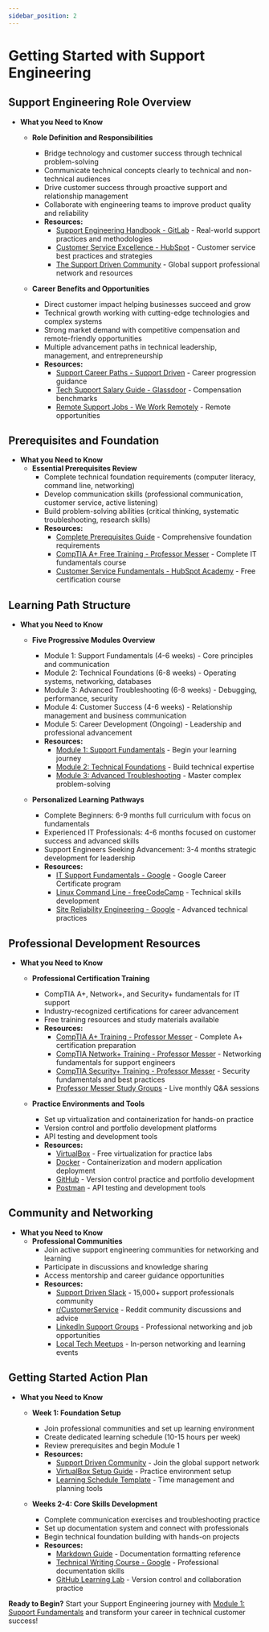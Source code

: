 ```yaml
---
sidebar_position: 2
---
```


# Getting Started with Support Engineering

## Support Engineering Role Overview
- **What you Need to Know**
  - **Role Definition and Responsibilities**
    - Bridge technology and customer success through technical problem-solving
    - Communicate technical concepts clearly to technical and non-technical audiences
    - Drive customer success through proactive support and relationship management
    - Collaborate with engineering teams to improve product quality and reliability
    - **Resources:**
      - [Support Engineering Handbook - GitLab](https://about.gitlab.com/handbook/support/) - Real-world support practices and methodologies
      - [Customer Service Excellence - HubSpot](https://blog.hubspot.com/service) - Customer service best practices and strategies
      - [The Support Driven Community](https://supportdriven.com/) - Global support professional network and resources

  - **Career Benefits and Opportunities**
    - Direct customer impact helping businesses succeed and grow
    - Technical growth working with cutting-edge technologies and complex systems
    - Strong market demand with competitive compensation and remote-friendly opportunities
    - Multiple advancement paths in technical leadership, management, and entrepreneurship
    - **Resources:**
      - [Support Career Paths - Support Driven](https://supportdriven.com/resources/career-paths/) - Career progression guidance
      - [Tech Support Salary Guide - Glassdoor](https://www.glassdoor.com/Salaries/technical-support-engineer-salary-SRCH_KO0,26.htm) - Compensation benchmarks
      - [Remote Support Jobs - We Work Remotely](https://weworkremotely.com/categories/remote-customer-support-jobs) - Remote opportunities

## Prerequisites and Foundation
- **What you Need to Know**
  - **Essential Prerequisites Review**
    - Complete technical foundation requirements (computer literacy, command line, networking)
    - Develop communication skills (professional communication, customer service, active listening)
    - Build problem-solving abilities (critical thinking, systematic troubleshooting, research skills)
    - **Resources:**
      - [Complete Prerequisites Guide](./00-prerequisites.md) - Comprehensive foundation requirements
      - [CompTIA A+ Free Training - Professor Messer](https://www.professormesser.com/free-a-plus-training/) - Complete IT fundamentals course
      - [Customer Service Fundamentals - HubSpot Academy](https://academy.hubspot.com/courses/customer-service) - Free certification course

## Learning Path Structure
- **What you Need to Know**
  - **Five Progressive Modules Overview**
    - Module 1: Support Fundamentals (4-6 weeks) - Core principles and communication
    - Module 2: Technical Foundations (6-8 weeks) - Operating systems, networking, databases
    - Module 3: Advanced Troubleshooting (6-8 weeks) - Debugging, performance, security
    - Module 4: Customer Success (4-6 weeks) - Relationship management and business communication
    - Module 5: Career Development (Ongoing) - Leadership and professional advancement
    - **Resources:**
      - [Module 1: Support Fundamentals](./01-support-fundamentals.md) - Begin your learning journey
      - [Module 2: Technical Foundations](./02-technical-foundations.md) - Build technical expertise
      - [Module 3: Advanced Troubleshooting](./03-advanced-troubleshooting.md) - Master complex problem-solving

  - **Personalized Learning Pathways**
    - Complete Beginners: 6-9 months full curriculum with focus on fundamentals
    - Experienced IT Professionals: 4-6 months focused on customer success and advanced skills
    - Support Engineers Seeking Advancement: 3-4 months strategic development for leadership
    - **Resources:**
      - [IT Support Fundamentals - Google](https://www.coursera.org/learn/technical-support-fundamentals) - Google Career Certificate program
      - [Linux Command Line - freeCodeCamp](https://www.freecodecamp.org/learn/) - Technical skills development
      - [Site Reliability Engineering - Google](https://sre.google/books/) - Advanced technical practices

## Professional Development Resources
- **What you Need to Know**
  - **Professional Certification Training**
    - CompTIA A+, Network+, and Security+ fundamentals for IT support
    - Industry-recognized certifications for career advancement
    - Free training resources and study materials available
    - **Resources:**
      - [CompTIA A+ Training - Professor Messer](https://www.professormesser.com/free-a-plus-training/) - Complete A+ certification preparation
      - [CompTIA Network+ Training - Professor Messer](https://www.professormesser.com/network-plus/) - Networking fundamentals for support engineers
      - [CompTIA Security+ Training - Professor Messer](https://www.professormesser.com/security-plus/) - Security fundamentals and best practices
      - [Professor Messer Study Groups](https://www.professormesser.com/study-groups/) - Live monthly Q&A sessions

  - **Practice Environments and Tools**
    - Set up virtualization and containerization for hands-on practice
    - Version control and portfolio development platforms
    - API testing and development tools
    - **Resources:**
      - [VirtualBox](https://www.virtualbox.org/) - Free virtualization for practice labs
      - [Docker](https://www.docker.com/) - Containerization and modern application deployment
      - [GitHub](https://github.com/) - Version control practice and portfolio development
      - [Postman](https://www.postman.com/) - API testing and development tools

## Community and Networking
- **What you Need to Know**
  - **Professional Communities**
    - Join active support engineering communities for networking and learning
    - Participate in discussions and knowledge sharing
    - Access mentorship and career guidance opportunities
    - **Resources:**
      - [Support Driven Slack](https://supportdriven.com/) - 15,000+ support professionals community
      - [r/CustomerService](https://www.reddit.com/r/CustomerService/) - Reddit community discussions and advice
      - [LinkedIn Support Groups](https://www.linkedin.com/) - Professional networking and job opportunities
      - [Local Tech Meetups](https://www.meetup.com/) - In-person networking and learning events

## Getting Started Action Plan
- **What you Need to Know**
  - **Week 1: Foundation Setup**
    - Join professional communities and set up learning environment
    - Create dedicated learning schedule (10-15 hours per week)
    - Review prerequisites and begin Module 1
    - **Resources:**
      - [Support Driven Community](https://supportdriven.com/) - Join the global support network
      - [VirtualBox Setup Guide](https://www.virtualbox.org/wiki/Downloads) - Practice environment setup
      - [Learning Schedule Template](https://www.notion.so/) - Time management and planning tools

  - **Weeks 2-4: Core Skills Development**
    - Complete communication exercises and troubleshooting practice
    - Set up documentation system and connect with professionals
    - Begin technical foundation building with hands-on projects
    - **Resources:**
      - [Markdown Guide](https://www.markdownguide.org/) - Documentation formatting reference
      - [Technical Writing Course - Google](https://developers.google.com/tech-writing) - Professional documentation skills
      - [GitHub Learning Lab](https://lab.github.com/) - Version control and collaboration practice

**Ready to Begin?** Start your Support Engineering journey with [Module 1: Support Fundamentals](./01-support-fundamentals.md) and transform your career in technical customer success!
